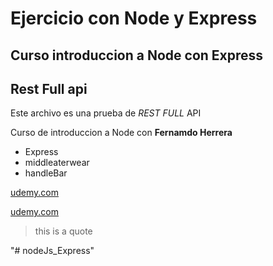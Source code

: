 
# Ejercicio con Node y Express
## Curso introduccion a Node con Express
## Rest Full api

<!-- Esto es practica de MarkDown -->
Este archivo es una prueba de *REST FULL* API

Curso de introduccion a Node con **Fernamdo Herrera**

<!-- ul -->

* Express
* middleaterwear
* handleBar

<!-- enlace -->
[udemy.com](https://udemy.com)

[udemy.com](https://udemy.com "titulo del enlace")

<!-- citas -->

> this is a quote





"# nodeJs_Express" 
